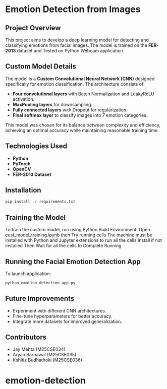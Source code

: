 # Emotion Detection from Images

## Project Overview
This project aims to develop a deep learning model for detecting and classifying emotions from facial images. The model is trained on the **FER-2013** dataset and Tested on Python Webcam application.

## Custom Model Details
The model is a **Custom Convolutional Neural Network (CNN)** designed specifically for emotion classification. The architecture consists of:
- **Four convolutional layers** with Batch Normalization and LeakyReLU activation.
- **MaxPooling layers** for downsampling.
- **Fully connected layers** with Dropout for regularization.
- **Final softmax layer** to classify images into 7 emotion categories.

This model was chosen for its balance between complexity and efficiency, achieving an optimal accuracy while maintaining reasonable training time.

## Technologies Used
- **Python**
- **PyTorch**
- **OpenCV**
- **FER-2013 Dataset**

## Installation
```bash
pip install -r requirements.txt
```

## Training the Model
To train the custom model, run using Python Build Environment:
Open cust_model_training.ipynb 
then Try running cells
The machine must be installed with Python and Jupyter extensions to run all the cells
Install if not installed
Then Wait for all the cells to Complete Running

## Running the Facial Emotion Detection App
To launch application:
```bash
python emotion_detection_app.py
```

## Future Improvements
- Experiment with different CNN architectures.
- Fine-tune hyperparameters for better accuracy.
- Integrate more datasets for improved generalization.

## Contributors
- Jay Mehta (M25CSE034)
- Aryan Barnawal (M25CSE035)
- Kshitiz Budhathoki (M25CSE036)


# emotion-detection

